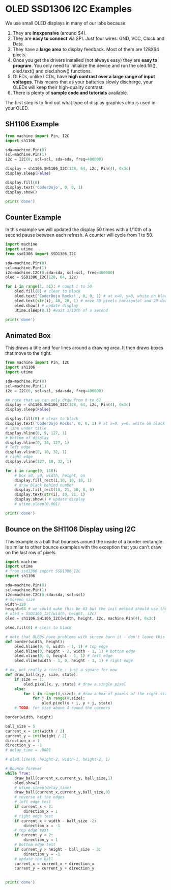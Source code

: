 # OLED SSD1306 I2C Examples

We use small OLED displays in many of our labs because:

1. They are **inexpensive** (around $4).
2. They are **easy to connect** via SPI.  Just four wires: GND, VCC, Clock and Data.
3. They have a **large area** to display feedback.  Most of them are 128X64 pixels.
4. Once you get the drivers installed (not always easy) they are **easy to program**.  You only need to initialize the device and run the oled.fill(), oled.text() and oled.show() functions.
5. OLEDs, unlike LCDs, have **high contrast over a large range of input voltages**.  This means that as your batteries slowly discharge, your OLEDs will keep their high-quality contrast.
6. There is plenty of **sample code and tutorials** available.


The first step is to find out what type of display graphics chip is used in your OLED.





## SH1106 Example

```py
from machine import Pin, I2C
import sh1106

sda=machine.Pin(0)
scl=machine.Pin(1)
i2c = I2C(0, scl=scl, sda=sda, freq=400000)

display = sh1106.SH1106_I2C(128, 64, i2c, Pin(4), 0x3c)
display.sleep(False)

display.fill(0)
display.text('CoderDojo', 0, 0, 1)
display.show()

print('done')
```

## Counter Example
In this example we will updated the display 50 times with a 1/10th of a second pause between each refresh.  A counter will cycle from 1 to 50.

```py
import machine
import utime
from ssd1306 import SSD1306_I2C

sda=machine.Pin(0)
scl=machine.Pin(1)
i2c=machine.I2C(0,sda=sda, scl=scl, freq=400000)
oled = SSD1306_I2C(128, 64, i2c)

for i in range(1, 51): # count 1 to 50
    oled.fill(0) # clear to black
    oled.text('CoderDojo Rocks!', 0, 0, 1) # at x=0, y=0, white on black
    oled.text(str(i), 40, 20, 1) # move 30 pixels horizontal and 20 down from the top
    oled.show() # update display
    utime.sleep(0.1) #wait 1/10th of a second

print('done')
```

## Animated Box
This draws a title and four lines around a drawing area.  It then draws boxes that move to the right.

```py
from machine import Pin, I2C
import sh1106
import utime

sda=machine.Pin(0)
scl=machine.Pin(1)
i2c = I2C(0, scl=scl, sda=sda, freq=400000)

## note that we can only draw from 0 to 62
display = sh1106.SH1106_I2C(128, 64, i2c, Pin(4), 0x3c)
display.sleep(False)

display.fill(0) # clear to black
display.text('CoderDojo Rocks', 0, 0, 1) # at x=0, y=0, white on black
# line under title
display.hline(0, 9, 127, 1)
# bottom of display
display.hline(0, 30, 127, 1)
# left edge
display.vline(0, 10, 32, 1)
# right edge
display.vline(127, 10, 32, 1)

for i in range(0, 118):
    # box x0, y0, width, height, on
    display.fill_rect(i,10, 10, 10, 1)
    # draw black behind number
    display.fill_rect(10, 21, 30, 8, 0)
    display.text(str(i), 10, 21, 1)
    display.show() # update display
    # utime.sleep(0.001)

print('done')
```

## Bounce on the SH1106 Display using I2C

This example is a ball that bounces around the inside of a border rectangle.  Is similar to other bounce examples with the exception that you can't draw on the last row of pixels.

```py
import machine
import utime
# from ssd1306 import SSD1306_I2C
import sh1106

sda=machine.Pin(0)
scl=machine.Pin(1)
i2c=machine.I2C(0,sda=sda, scl=scl)
# Screen size
width=128
height=64 # we could make this be 63 but the init method should use the full value
# oled = SSD1306_I2C(width, height, i2c)
oled = sh1106.SH1106_I2C(width, height, i2c, machine.Pin(4), 0x3c)

oled.fill(0) # clear to black

# note that OLEDs have problems with screen burn it - don't leave this on too long!
def border(width, height):
    oled.hline(0, 0, width - 1, 1) # top edge
    oled.hline(0, height - 2, width - 1, 1) # bottom edge
    oled.vline(0, 0, height - 1, 1) # left edge
    oled.vline(width - 1, 0, height - 1, 1) # right edge

# ok, not really a circle - just a square for now
def draw_ball(x,y, size, state):
    if size == 1:
        oled.pixel(x, y, state) # draw a single pixel
    else:
        for i in range(0,size): # draw a box of pixels of the right size
            for j in range(0,size):
                oled.pixel(x + i, y + j, state)
    # TODO: for size above 4 round the corners

border(width, height)

ball_size = 5
current_x = int(width / 2)
current_y = int(height / 2)
direction_x = 1
direction_y = -1
# delay_time = .0001

# oled.line(0, height-2, width-1, height-2, 1)

# Bounce forever
while True:
    draw_ball(current_x,current_y, ball_size,1)
    oled.show()
    # utime.sleep(delay_time)
    draw_ball(current_x,current_y,ball_size,0)
    # reverse at the edges
    # left edge test
    if current_x < 2:
        direction_x = 1
    # right edge test
    if current_x > width - ball_size -2:
        direction_x = -1
    # top edge test
    if current_y < 2:
        direction_y = 1
    # bottom edge test
    if current_y > height - ball_size - 3:
        direction_y = -1
    # update the ball
    current_x = current_x + direction_x
    current_y = current_y + direction_y
    

print('done')
```